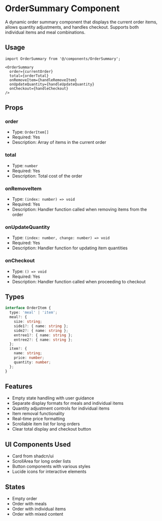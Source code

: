 # OrderSummary Component

A dynamic order summary component that displays the current order items, allows quantity adjustments, and handles checkout. Supports both individual items and meal combinations.

## Usage

```tsx
import OrderSummary from '@/components/OrderSummary';

<OrderSummary
  order={currentOrder}
  total={orderTotal}
  onRemoveItem={handleRemoveItem}
  onUpdateQuantity={handleUpdateQuantity}
  onCheckout={handleCheckout}
/>
```

## Props

### order
- Type: `OrderItem[]`
- Required: Yes
- Description: Array of items in the current order

### total
- Type: `number`
- Required: Yes
- Description: Total cost of the order

### onRemoveItem
- Type: `(index: number) => void`
- Required: Yes
- Description: Handler function called when removing items from the order

### onUpdateQuantity
- Type: `(index: number, change: number) => void`
- Required: Yes
- Description: Handler function for updating item quantities

### onCheckout
- Type: `() => void`
- Required: Yes
- Description: Handler function called when proceeding to checkout

## Types

```typescript
interface OrderItem {
  type: 'meal' | 'item';
  meal?: {
    size: string;
    side1?: { name: string };
    side2?: { name: string };
    entree1?: { name: string };
    entree2?: { name: string };
  };
  item?: {
    name: string;
    price: number;
    quantity: number;
  };
}
```

## Features
- Empty state handling with user guidance
- Separate display formats for meals and individual items
- Quantity adjustment controls for individual items
- Item removal functionality
- Real-time price formatting
- Scrollable item list for long orders
- Clear total display and checkout button

## UI Components Used
- Card from shadcn/ui
- ScrollArea for long order lists
- Button components with various styles
- Lucide icons for interactive elements

## States
- Empty order
- Order with meals
- Order with individual items
- Order with mixed content